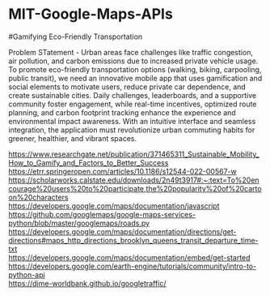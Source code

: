 # MIT-Google-Maps-APIs
#Gamifying Eco-Friendly Transportation

Problem STatement - 
Urban areas face challenges like traffic congestion, air pollution, and carbon emissions due to increased private vehicle usage. To promote eco-friendly transportation options (walking, biking, carpooling, public transit), we need an innovative mobile app that uses gamification and social elements to motivate users, reduce private car dependence, and create sustainable cities. Daily challenges, leaderboards, and a supportive community foster engagement, while real-time incentives, optimized route planning, and carbon footprint tracking enhance the experience and environmental impact awareness. With an intuitive interface and seamless integration, the application must revolutionize urban commuting habits for greener, healthier, and vibrant spaces.  

https://www.researchgate.net/publication/371465311_Sustainable_Mobility_How_to_Gamify_and_Factors_to_Better_Success  
https://etrr.springeropen.com/articles/10.1186/s12544-022-00567-w  
https://scholarworks.calstate.edu/downloads/2n49t3917#:~:text=To%20encourage%20users%20to%20participate,the%20popularity%20of%20cartoon%20characters  
https://developers.google.com/maps/documentation/javascript  
https://github.com/googlemaps/google-maps-services-python/blob/master/googlemaps/roads.py  
https://developers.google.com/maps/documentation/directions/get-directions#maps_http_directions_brooklyn_queens_transit_departure_time-txt  
https://developers.google.com/maps/documentation/embed/get-started  
https://developers.google.com/earth-engine/tutorials/community/intro-to-python-api  
https://dime-worldbank.github.io/googletraffic/  
  
